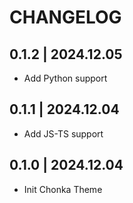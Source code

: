 # CHANGELOG

## 0.1.2 | 2024.12.05
- Add Python support

## 0.1.1 | 2024.12.04
- Add JS-TS support

## 0.1.0 | 2024.12.04
- Init Chonka Theme